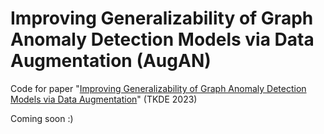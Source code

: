 # Improving Generalizability of Graph Anomaly Detection Models via Data Augmentation (AugAN)
Code for paper "[Improving Generalizability of Graph Anomaly Detection Models via Data Augmentation](https://ieeexplore.ieee.org/abstract/document/10119211)" (TKDE 2023)

Coming soon :)
